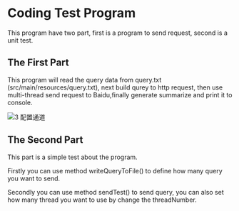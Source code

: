 # Coding Test Program



This program have two part, first is a program to send request, second is a unit test.



## The First Part

This program will read the query data from query.txt (src/main/resources/query.txt), next build qurey to http request, then use multi-thread send request to Baidu,finally generate summarize and print it to console.


![3 配置通道 ](https://user-images.githubusercontent.com/79621538/170102833-299d8679-f8f9-452f-8e4a-51b09a5056c5.jpg)



## The Second Part 

This part is a simple test about the program. 

Firstly you can use method writeQueryToFile() to define how many query you want to send.

Secondly you can use method sendTest() to send query, you can also set how many thread you want to use by change the threadNumber.

